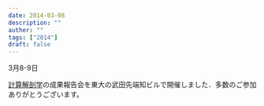 ```yaml
---
date: 2014-03-08
description: ""
auther: ""
tags: ["2014"]
draft: false
---
```

3月8-9日

[計算解剖学](http://www.mext.go.jp/a_menu/shinkou/hojyo/chukan-jigohyouka/1316673.htm)の成果報告会を東大の武田先端知ビルで開催しました．多数のご参加ありがとうございます。
